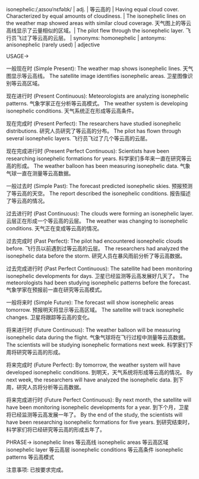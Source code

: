 isonephelic:/ˌaɪsoʊˈnɛfəlɪk/ | adj. | 等云高的 | Having equal cloud cover.  Characterized by equal amounts of cloudiness. | The isonephelic lines on the weather map showed areas with similar cloud coverage. 天气图上的等云高线显示了云量相似的区域。| The pilot flew through the isonephelic layer. 飞行员飞过了等云高的云层。 | synonyms:  homonephelic | antonyms: anisonephelic (rarely used) | adjective


USAGE->

一般现在时 (Simple Present):
The weather map shows isonephelic lines. 天气图显示等云高线。
The satellite image identifies isonephelic areas. 卫星图像识别等云高区域。


现在进行时 (Present Continuous):
Meteorologists are analyzing isonephelic patterns. 气象学家正在分析等云高模式。
The weather system is developing isonephelic conditions. 天气系统正在形成等云高条件。


现在完成时 (Present Perfect):
The researchers have studied isonephelic distributions. 研究人员研究了等云高的分布。
The pilot has flown through several isonephelic layers. 飞行员飞过了几个等云高的云层。


现在完成进行时 (Present Perfect Continuous):
Scientists have been researching isonephelic formations for years. 科学家们多年来一直在研究等云高的形成。
The weather balloon has been measuring isonephelic data. 气象气球一直在测量等云高数据。


一般过去时 (Simple Past):
The forecast predicted isonephelic skies. 预报预测了等云高的天空。
The report described the isonephelic conditions. 报告描述了等云高的情况。


过去进行时 (Past Continuous):
The clouds were forming an isonephelic layer. 云层正在形成一个等云高的云层。
The weather was changing to isonephelic conditions. 天气正在变成等云高的情况。


过去完成时 (Past Perfect):
The pilot had encountered isonephelic clouds before. 飞行员以前遇到过等云高的云层。
The researchers had analyzed the isonephelic data before the storm. 研究人员在暴风雨前分析了等云高数据。


过去完成进行时 (Past Perfect Continuous):
The satellite had been monitoring isonephelic developments for days. 卫星已经监测等云高发展好几天了。
The meteorologists had been studying isonephelic patterns before the forecast. 气象学家在预报前一直在研究等云高模式。


一般将来时 (Simple Future):
The forecast will show isonephelic areas tomorrow. 预报明天将显示等云高区域。
The satellite will track isonephelic changes. 卫星将跟踪等云高的变化。


将来进行时 (Future Continuous):
The weather balloon will be measuring isonephelic data during the flight. 气象气球将在飞行过程中测量等云高数据。
The scientists will be studying isonephelic formations next week. 科学家们下周将研究等云高的形成。


将来完成时 (Future Perfect):
By tomorrow, the weather system will have developed isonephelic conditions. 到明天，天气系统将形成等云高的情况。
By next week, the researchers will have analyzed the isonephelic data. 到下周，研究人员将分析等云高数据。


将来完成进行时 (Future Perfect Continuous):
By next month, the satellite will have been monitoring isonephelic developments for a year. 到下个月，卫星将已经监测等云高发展一年了。
By the end of the study, the scientists will have been researching isonephelic formations for five years. 到研究结束时，科学家们将已经研究等云高的形成五年了。


PHRASE->
isonephelic lines  等云高线
isonephelic areas 等云高区域
isonephelic layer 等云高层
isonephelic conditions 等云高条件
isonephelic patterns 等云高模式

注意事项:  已按要求完成。
